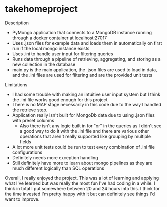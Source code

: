 # takehomeproject
Description
*	PyMongo application that connects to a MongoDB instance running through a docker container at localhost:27017
*	Uses .json files for example data and loads them in automatically on first run if the local mongo instance exists
*	Uses .ini to handle user input for filtering queries
*	Runs data through a pipeline of retrieving, aggregating, and storing as a new collection in the database
*	main.py is the main application, the .json files are used to load in data, and the .ini files are used for filtering and are the provided unit tests

Limitations
*	I had some trouble with making an intuitive user input system but I think the .ini file works good enough for this project
*	There is no MAP stage necessarily in this code due to the way I handled the retrieve step.
*	Application really isn't built for MongoDb data due to using .json files with preset columns
	*	Also there isn't any logic built in for "or" in the queries as I didn't see a good way to do it with the .ini file and there are various other operations that aren't really supported like grouping by multiple fields
*	A lot more unit tests could be run to test every combination of .ini file configurations
*	Definitely needs more exception handling
*	Still definitely have more to learn about mongo pipelines as they are much different logically than SQL operations

Overall, I really enjoyed the project.  This was a lot of learning and applying what I've learned but was really the most fun I've had coding in a while.  I think in total I put somewhere between 20 and 24 hours into this.  I think for the time invested I'm pretty happy with it but can definitely see things I'd want to improve.
